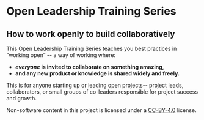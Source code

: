 # Open Leadership Training Series
## How to work openly to build collaboratively

This Open Leadership Training Series teaches you best practices in “working open” -- a way of working where:

* **_everyone_ is invited to collaborate on something amazing,**
* **and any new product or knowledge is shared widely and freely.**

This is for anyone starting up or leading open projects-- project leads, collaborators, or small groups of co-leaders responsible for project success and growth.

Non-software content in this project is licensed under a [CC-BY-4.0](https://creativecommons.org/licenses/by/4.0/) license.